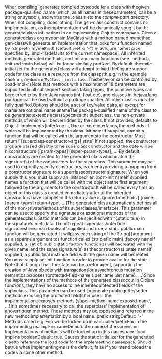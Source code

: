 When compiling, generates compiled bytecode for a class with thegiven package-qualified :name (which, as all names in theseparameters, can be a string or symbol), and writes the .class fileto the *compile-path* directory.  When not compiling, doesnothing. The gen-class construct contains no implementation, as theimplementation will be dynamically sought by the generated class infunctions in an implementing Clojure namespace. Given a generatedclass org.mydomain.MyClass with a method named mymethod, gen-classwill generate an implementation that looks for a function named by (str prefix mymethod) (default prefix: "-") in aClojure namespace specified by :impl-ns(defaults to the current namespace). All inherited methods,generated methods, and init and main functions (see :methods, :init,and :main below) will be found similarly prefixed. By default, thestatic initializer for the generated class will attempt to load theClojure support code for the class as a resource from the classpath,e.g. in the example case, ``org/mydomain/MyClass__init.class``. Thisbehavior can be controlled by :load-impl-nsNote that methods with a maximum of 18 parameters are supported.In all subsequent sections taking types, the primitive types can bereferred to by their Java names (int, float etc), and classes in thejava.lang package can be used without a package qualifier. All otherclasses must be fully qualified.Options should be a set of key/value pairs, all except for :name are optional::name anameThe package-qualified name of the class to be generated:extends aclassSpecifies the superclass, the non-private methods of which will beoverridden by the class. If not provided, defaults to Object.:implements [interface ...]One or more interfaces, the methods of which will be implemented by the class.:init nameIf supplied, names a function that will be called with the argumentsto the constructor. Must return [ [superclass-constructor-args] state] If not supplied, the constructor args are passed directly tothe superclass constructor and the state will be nil:constructors {[param-types] [super-param-types], ...}By default, constructors are created for the generated class whichmatch the signature(s) of the constructors for the superclass. Thisparameter may be used to explicitly specify constructors, each entryproviding a mapping from a constructor signature to a superclassconstructor signature. When you supply this, you must supply an :initspecifier. :post-init nameIf supplied, names a function that will be called with the object asthe first argument, followed by the arguments to the constructor.It will be called every time an object of this class is created,immediately after all the inherited constructors have completed.It's return value is ignored.:methods [ [name [param-types] return-type], ...]The generated class automatically defines all of the non-privatemethods of its superclasses/interfaces. This parameter can be usedto specify the signatures of additional methods of the generatedclass. Static methods can be specified with ^{:static true} in thesignature's metadata. Do not repeat superclass/interface signatureshere.:main booleanIf supplied and true, a static public main function will be generated. It willpass each string of the String[] argument as a separate argument toa function called (str prefix main).:factory nameIf supplied, a (set of) public static factory function(s) will becreated with the given name, and the same signature(s) as theconstructor(s).:state nameIf supplied, a public final instance field with the given name will becreated. You must supply an :init function in order to provide avalue for the state. Note that, though final, the state can be a refor agent, supporting the creation of Java objects with transactionalor asynchronous mutation semantics.:exposes {protected-field-name {:get name :set name}, ...}Since the implementations of the methods of the generated classoccur in Clojure functions, they have no access to the inheritedprotected fields of the superclass. This parameter can be used togenerate public getter/setter methods exposing the protected field(s)for use in the implementation.:exposes-methods {super-method-name exposed-name, ...}It is sometimes necessary to call the superclass' implementation of anoverridden method.  Those methods may be exposed and referred in the new method implementation by a local name.:prefix stringDefault: "-" Methods called e.g. Foo will be looked up in vars calledprefixFoo in the implementing ns.:impl-ns nameDefault: the name of the current ns. Implementations of methods will be looked up in this namespace.:load-impl-ns booleanDefault: true. Causes the static initializer for the generated classto reference the load code for the implementing namespace. Should betrue when implementing-ns is the default, false if you intend toload the code via some other method.